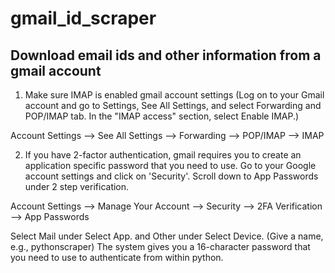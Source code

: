 # gmail_id_scraper

## Download email ids and other information from a gmail account

1. Make sure IMAP is enabled gmail account settings
(Log on to your Gmail account and go to Settings, See All Settings, and select
Forwarding and POP/IMAP tab. In the "IMAP access" section, select Enable IMAP.)

Account Settings --> See All Settings --> Forwarding --> POP/IMAP --> IMAP

2. If you have 2-factor authentication, gmail requires you to create an application
specific password that you need to use. 
Go to your Google account settings and click on 'Security'.
Scroll down to App Passwords under 2 step verification.

Account Settings --> Manage Your Account --> Security --> 2FA Verification --> App Passwords

Select Mail under Select App. and Other under Select Device. (Give a name, e.g., pythonscraper)
The system gives you a 16-character password that you need to use to authenticate from within python.
